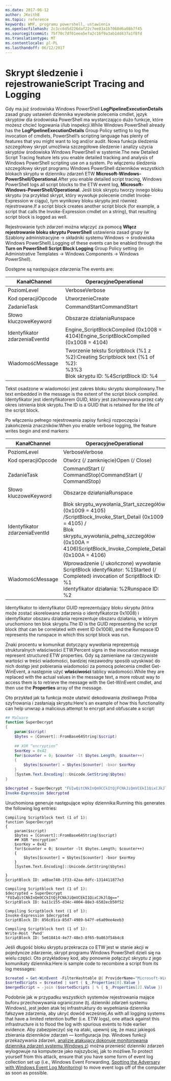 ```yaml
---
ms.date: 2017-06-12
author: JKeithB
ms.topic: reference
keywords: WMF, programu powershell, ustawienia
ms.openlocfilehash: 2c3cc6d5d226daf22c7ee83a1b7068d6a08b7f45
ms.sourcegitcommit: 75f70c7df01eea5e7a2c16f9a3ab1dd437a1f8fd
ms.translationtype: MT
ms.contentlocale: pl-PL
ms.lasthandoff: 06/12/2017
---
```

# <a name="script-tracing-and-logging"></a><span data-ttu-id="bc6cd-102">Skrypt śledzenie i rejestrowanie</span><span class="sxs-lookup"><span data-stu-id="bc6cd-102">Script Tracing and Logging</span></span>

<span data-ttu-id="bc6cd-103">Gdy ma już środowiska Windows PowerShell **LogPipelineExecutionDetails** zasad grupy ustawień dziennika wywołanie polecenia cmdlet, język skryptów dla środowiska PowerShell ma wystarczająco dużo funkcje, które możesz chcieć logowania i/lub inspekcji.</span><span class="sxs-lookup"><span data-stu-id="bc6cd-103">While Windows PowerShell already has the **LogPipelineExecutionDetails** Group Policy setting to log the invocation of cmdlets, PowerShell’s scripting language has plenty of features that you might want to log and/or audit.</span></span> <span data-ttu-id="bc6cd-104">Nowa funkcja śledzenia szczegółowy skrypt umożliwia szczegółowe śledzenie i analizy użycia skryptów środowiska Windows PowerShell w systemie.</span><span class="sxs-lookup"><span data-stu-id="bc6cd-104">The new Detailed Script Tracing feature lets you enable detailed tracking and analysis of Windows PowerShell scripting use on a system.</span></span> <span data-ttu-id="bc6cd-105">Po włączeniu śledzenia szczegółowy skrypt programu Windows PowerShell dzienników wszystkich blokach skryptu w dzienniku zdarzeń ETW **Microsoft-Windows-PowerShell/Operational**.</span><span class="sxs-lookup"><span data-stu-id="bc6cd-105">After you enable detailed script tracing, Windows PowerShell logs all script blocks to the ETW event log, **Microsoft-Windows-PowerShell/Operational**.</span></span> <span data-ttu-id="bc6cd-106">Jeśli blok skryptu tworzy innego bloku skryptu (na przykład skrypt, który wywołuje polecenie cmdlet Invoke-Expression w ciągu), tym wynikowy bloku skryptu jest również rejestrowane.</span><span class="sxs-lookup"><span data-stu-id="bc6cd-106">If a script block creates another script block (for example, a script that calls the Invoke-Expression cmdlet on a string), that resulting script block is logged as well.</span></span>

<span data-ttu-id="bc6cd-107">Rejestrowanie tych zdarzeń można włączyć za pomocą **Włącz rejestrowanie bloku skryptu PowerShell** ustawienia zasad grupy (w Szablony administracyjne -> składniki systemu Windows -> środowiska Windows PowerShell).</span><span class="sxs-lookup"><span data-stu-id="bc6cd-107">Logging of these events can be enabled through the **Turn on PowerShell Script Block Logging** Group Policy setting (in Administrative Templates -> Windows Components -> Windows PowerShell).</span></span>

<span data-ttu-id="bc6cd-108">Dostępne są następujące zdarzenia:</span><span class="sxs-lookup"><span data-stu-id="bc6cd-108">The events are:</span></span>

| <span data-ttu-id="bc6cd-109">Kanał</span><span class="sxs-lookup"><span data-stu-id="bc6cd-109">Channel</span></span> | <span data-ttu-id="bc6cd-110">Operacyjne</span><span class="sxs-lookup"><span data-stu-id="bc6cd-110">Operational</span></span>                                 |
|---------|---------------------------------------------|
| <span data-ttu-id="bc6cd-111">Poziom</span><span class="sxs-lookup"><span data-stu-id="bc6cd-111">Level</span></span>   | <span data-ttu-id="bc6cd-112">Verbose</span><span class="sxs-lookup"><span data-stu-id="bc6cd-112">Verbose</span></span>                                     |
| <span data-ttu-id="bc6cd-113">Kod operacji</span><span class="sxs-lookup"><span data-stu-id="bc6cd-113">Opcode</span></span>  | <span data-ttu-id="bc6cd-114">Utworzenie</span><span class="sxs-lookup"><span data-stu-id="bc6cd-114">Create</span></span>                                      |
| <span data-ttu-id="bc6cd-115">Zadanie</span><span class="sxs-lookup"><span data-stu-id="bc6cd-115">Task</span></span>    | <span data-ttu-id="bc6cd-116">CommandStart</span><span class="sxs-lookup"><span data-stu-id="bc6cd-116">CommandStart</span></span>                                |
| <span data-ttu-id="bc6cd-117">Słowo kluczowe</span><span class="sxs-lookup"><span data-stu-id="bc6cd-117">Keyword</span></span> | <span data-ttu-id="bc6cd-118">Obszarze działania</span><span class="sxs-lookup"><span data-stu-id="bc6cd-118">Runspace</span></span>                                    |
| <span data-ttu-id="bc6cd-119">Identyfikator zdarzenia</span><span class="sxs-lookup"><span data-stu-id="bc6cd-119">EventId</span></span> | <span data-ttu-id="bc6cd-120">Engine_ScriptBlockCompiled (0x1008 = 4104)</span><span class="sxs-lookup"><span data-stu-id="bc6cd-120">Engine_ScriptBlockCompiled (0x1008 = 4104)</span></span>  |
| <span data-ttu-id="bc6cd-121">Wiadomość</span><span class="sxs-lookup"><span data-stu-id="bc6cd-121">Message</span></span> | <span data-ttu-id="bc6cd-122">Tworzenie tekstu Scriptblock (%1 z %2):</span><span class="sxs-lookup"><span data-stu-id="bc6cd-122">Creating Scriptblock text (%1 of %2):</span></span> </br> <span data-ttu-id="bc6cd-123">%3</span><span class="sxs-lookup"><span data-stu-id="bc6cd-123">%3</span></span> </br> <span data-ttu-id="bc6cd-124">Blok skryptu ID: %4</span><span class="sxs-lookup"><span data-stu-id="bc6cd-124">ScriptBlock ID: %4</span></span> |


<span data-ttu-id="bc6cd-125">Tekst osadzone w wiadomości jest zakres bloku skryptu skompilowany.</span><span class="sxs-lookup"><span data-stu-id="bc6cd-125">The text embedded in the message is the extent of the script block compiled.</span></span> <span data-ttu-id="bc6cd-126">Identyfikator jest identyfikatorem GUID, który jest zachowywana przez cały okres istnienia blok skryptu.</span><span class="sxs-lookup"><span data-stu-id="bc6cd-126">The ID is a GUID that is retained for the life of the script block.</span></span>

<span data-ttu-id="bc6cd-127">Po włączeniu pełnego rejestrowania zapisy funkcji rozpoczęcia i zakończenia znaczników:</span><span class="sxs-lookup"><span data-stu-id="bc6cd-127">When you enable verbose logging, the feature writes begin and end markers:</span></span>

| <span data-ttu-id="bc6cd-128">Kanał</span><span class="sxs-lookup"><span data-stu-id="bc6cd-128">Channel</span></span> | <span data-ttu-id="bc6cd-129">Operacyjne</span><span class="sxs-lookup"><span data-stu-id="bc6cd-129">Operational</span></span>                                            |
|---------|--------------------------------------------------------|
| <span data-ttu-id="bc6cd-130">Poziom</span><span class="sxs-lookup"><span data-stu-id="bc6cd-130">Level</span></span>   | <span data-ttu-id="bc6cd-131">Verbose</span><span class="sxs-lookup"><span data-stu-id="bc6cd-131">Verbose</span></span>                                                |
| <span data-ttu-id="bc6cd-132">Kod operacji</span><span class="sxs-lookup"><span data-stu-id="bc6cd-132">Opcode</span></span>  | <span data-ttu-id="bc6cd-133">Otwórz (/ zamknięcie)</span><span class="sxs-lookup"><span data-stu-id="bc6cd-133">Open (/ Close)</span></span>                                         |
| <span data-ttu-id="bc6cd-134">Zadanie</span><span class="sxs-lookup"><span data-stu-id="bc6cd-134">Task</span></span>    | <span data-ttu-id="bc6cd-135">CommandStart (/ CommandStop)</span><span class="sxs-lookup"><span data-stu-id="bc6cd-135">CommandStart (/ CommandStop)</span></span>                           |
| <span data-ttu-id="bc6cd-136">Słowo kluczowe</span><span class="sxs-lookup"><span data-stu-id="bc6cd-136">Keyword</span></span> | <span data-ttu-id="bc6cd-137">Obszarze działania</span><span class="sxs-lookup"><span data-stu-id="bc6cd-137">Runspace</span></span>                                               |
| <span data-ttu-id="bc6cd-138">Identyfikator zdarzenia</span><span class="sxs-lookup"><span data-stu-id="bc6cd-138">EventId</span></span> | <span data-ttu-id="bc6cd-139">Blok skryptu\_wywołania\_Start\_szczegółów (0x1009 = 4105) /</span><span class="sxs-lookup"><span data-stu-id="bc6cd-139">ScriptBlock\_Invoke\_Start\_Detail (0x1009 = 4105) /</span></span> </br> <span data-ttu-id="bc6cd-140">Blok skryptu\_wywołania\_pełną\_szczegółów (0x100A = 4106)</span><span class="sxs-lookup"><span data-stu-id="bc6cd-140">ScriptBlock\_Invoke\_Complete\_Detail (0x100A = 4106)</span></span> |
| <span data-ttu-id="bc6cd-141">Wiadomość</span><span class="sxs-lookup"><span data-stu-id="bc6cd-141">Message</span></span> | <span data-ttu-id="bc6cd-142">Wprowadzenie (/ ukończone) wywołanie ScriptBlock identyfikator: %1</span><span class="sxs-lookup"><span data-stu-id="bc6cd-142">Started (/ Completed) invocation of ScriptBlock ID: %1</span></span> </br> <span data-ttu-id="bc6cd-143">Identyfikator działania: %2</span><span class="sxs-lookup"><span data-stu-id="bc6cd-143">Runspace ID: %2</span></span> |

<span data-ttu-id="bc6cd-144">Identyfikator to identyfikator GUID reprezentujący bloku skryptu (która może zostać skorelowane zdarzenia o identyfikatorze 0x1008) i identyfikator obszaru działania reprezentuje obszaru działania, w którym uruchomiono ten blok skryptu.</span><span class="sxs-lookup"><span data-stu-id="bc6cd-144">The ID is the GUID representing the script block (that can be correlated with event ID 0x1008), and the Runspace ID represents the runspace in which this script block was run.</span></span>

<span data-ttu-id="bc6cd-145">Znaki procentu w komunikat dotyczący wywołania reprezentują strukturalnych właściwości ETW.</span><span class="sxs-lookup"><span data-stu-id="bc6cd-145">Percent signs in the invocation message represent structured ETW properties.</span></span> <span data-ttu-id="bc6cd-146">Gdy są zamieniane na rzeczywiste wartości w treści wiadomości, bardziej niezawodny sposób uzyskiwać do nich dostęp jest pobierania wiadomości za pomocą polecenia cmdlet Get-WinEvent, a następnie użyć **właściwości** tablicy wiadomości.</span><span class="sxs-lookup"><span data-stu-id="bc6cd-146">While they are replaced with the actual values in the message text, a more robust way to access them is to retrieve the message with the Get-WinEvent cmdlet, and then use the **Properties** array of the message.</span></span>

<span data-ttu-id="bc6cd-147">Oto przykład jak ta funkcja może ułatwić dekodowania złośliwego Próba szyfrowania i zasłaniają skryptu:</span><span class="sxs-lookup"><span data-stu-id="bc6cd-147">Here's an example of how this functionality can help unwrap a malicious attempt to encrypt and obfuscate a script:</span></span>

```powershell
## Malware
function SuperDecrypt
{
    param($script)
    $bytes = [Convert]::FromBase64String($script)
             
    ## XOR “encryption”
    $xorKey = 0x42
    for($counter = 0; $counter -lt $bytes.Length; $counter++)
    {
        $bytes[$counter] = $bytes[$counter] -bxor $xorKey
    }
    [System.Text.Encoding]::Unicode.GetString($bytes)
}

$decrypted = SuperDecrypt "FUIwQitCNkInQm9CCkItQjFCNkJiQmVCEkI1QixCJkJlQg=="
Invoke-Expression $decrypted
```

<span data-ttu-id="bc6cd-148">Uruchomiona generuje następujące wpisy dziennika:</span><span class="sxs-lookup"><span data-stu-id="bc6cd-148">Running this generates the following log entries:</span></span>

```
Compiling Scriptblock text (1 of 1):
function SuperDecrypt
{
    param($script)
    $bytes = [Convert]::FromBase64String($script)
    ## XOR "encryption"
    $xorKey = 0x42
    for($counter = 0; $counter -lt $bytes.Length; $counter++)
    {
        $bytes[$counter] = $bytes[$counter] -bxor $xorKey
    }
    [System.Text.Encoding]::Unicode.GetString($bytes)

}
ScriptBlock ID: ad8ae740-1f33-42aa-8dfc-1314411877e3

Compiling Scriptblock text (1 of 1):
$decrypted = SuperDecrypt "FUIwQitCNkInQm9CCkItQjFCNkJiQmVCEkI1QixCJkJlQg=="
ScriptBlock ID: ba11c155-d34c-4004-88e3-6502ecb50f52

Compiling Scriptblock text (1 of 1):
Invoke-Expression $decrypted
ScriptBlock ID: 856c01ca-85d7-4989-b47f-e6a09ee4eeb3

Compiling Scriptblock text (1 of 1):
Write-Host 'Pwnd'
ScriptBlock ID: 5e618414-4e77-48e3-8f65-9a863f54b4c8
```

Jeśli długość bloku skryptu przekracza co ETW jest w stanie akcji w pojedyncze zdarzenie, skrypt programu Windows PowerShell dzieli się na wielu części. <span data-ttu-id="bc6cd-150">Oto przykładowy kod, aby ponownie połączyć skryptu z jego komunikaty dziennika:</span><span class="sxs-lookup"><span data-stu-id="bc6cd-150">Here is sample code to recombine a script from its log messages:</span></span>

```powershell
$created = Get-WinEvent -FilterHashtable @{ ProviderName="Microsoft-Windows-PowerShell"; Id = 4104 } | Where-Object { $_.<...> }
$sortedScripts = $created | sort { $_.Properties[0].Value }
$mergedScript = -join ($sortedScripts | % { $_.Properties[2].Value })
```

<span data-ttu-id="bc6cd-151">Podobnie jak w przypadku wszystkich systemów rejestrowania mające buforu przechowywania ograniczone (tj. dzienniki zdarzeń systemu Windows), jest jeden atak tej infrastruktury do wypełniania dziennika fałszywe zdarzenia, aby ukryć dowód wcześniej.</span><span class="sxs-lookup"><span data-stu-id="bc6cd-151">As with all logging systems that have a limited retention buffer (i.e. ETW logs), one attack against this infrastructure is to flood the log with spurious events to hide earlier evidence.</span></span> <span data-ttu-id="bc6cd-152">Aby zabezpieczyć się na ataki, upewnij się, że masz jakiegoś zbierania dzienników zdarzeń — konfiguracja (np. Windows funkcji przekazywania zdarzeń, [analizie atakujący dokonuje monitorowania dziennika zdarzeń systemu Windows z](http://www.nsa.gov/ia/_files/app/Spotting_the_Adversary_with_Windows_Event_Log_Monitoring.pdf)) można przenieść dzienniki zdarzeń wylogowuje na komputerze jako najszybciej, jak to możliwe.</span><span class="sxs-lookup"><span data-stu-id="bc6cd-152">To protect yourself from this attack, ensure that you have some form of event log collection set up (i.e., Windows Event Forwarding, [Spotting the Adversary with Windows Event Log Monitoring](http://www.nsa.gov/ia/_files/app/Spotting_the_Adversary_with_Windows_Event_Log_Monitoring.pdf)) to move event logs off of the computer as soon as possible.</span></span>

